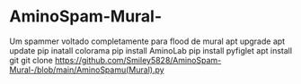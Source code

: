 # AminoSpam-Mural-
Um spammer voltado completamente para flood de mural
apt upgrade
apt update
pip inatall colorama
pip install AminoLab
pip install pyfiglet
apt install git
git clone https://github.com/Smiley5828/AminoSpam-Mural-/blob/main/AminoSpamu(Mural).py

